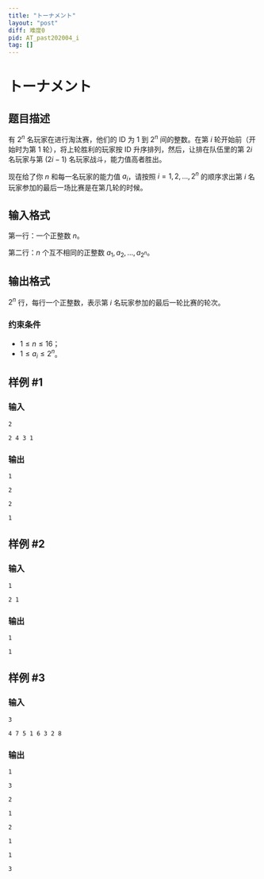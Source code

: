 ```yaml
---
title: "トーナメント"
layout: "post"
diff: 难度0
pid: AT_past202004_i
tag: []
---
```


# トーナメント

## 题目描述

有 $2^n$ 名玩家在进行淘汰赛，他们的 ID 为 $1$ 到 $2^n$ 间的整数。在第 $i$ 轮开始前（开始时为第 $1$ 轮），将上轮胜利的玩家按 ID 升序排列，然后，让排在队伍里的第 $2i$ 名玩家与第 $(2i-1)$ 名玩家战斗，能力值高者胜出。

现在给了你 $n$ 和每一名玩家的能力值 $a_i$，请按照 $i=1,2,...,2^n$ 的顺序求出第 $i$ 名玩家参加的最后一场比赛是在第几轮的时候。

## 输入格式

第一行：一个正整数 $n$。

第二行：$n$ 个互不相同的正整数 $a_1,a_2,...,a_{2^n}$。

## 输出格式

$2^n$ 行，每行一个正整数，表示第 $i$ 名玩家参加的最后一轮比赛的轮次。

### 约束条件

- $1\le n\le 16$；
- $1\le a_i \le 2^n$。

## 样例 #1

### 输入

```
2
2 4 3 1
```

### 输出

```
1
2
2
1
```

## 样例 #2

### 输入

```
1
2 1
```

### 输出

```
1
1
```

## 样例 #3

### 输入

```
3
4 7 5 1 6 3 2 8
```

### 输出

```
1
3
2
1
2
1
1
3
```

